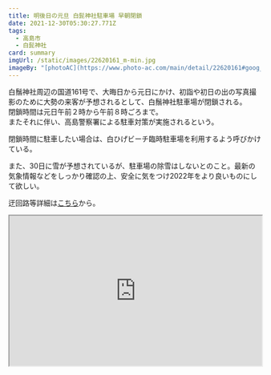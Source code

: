 ```yaml
---
title: 明後日の元旦 白髭神社駐車場 早朝閉鎖
date: 2021-12-30T05:30:27.771Z
tags:
  - 高島市
  - 白髭神社
card: summary
imgUrl: /static/images/22620161_m-min.jpg
imageBy: "[photoAC](https://www.photo-ac.com/main/detail/22620161#goog_rewarded)"
---
```

白鬚神社周辺の国道161号で、大晦日から元日にかけ、初詣や初日の出の写真撮影のために大勢の来客が予想されるとして、白鬚神社駐車場が閉鎖される。  
閉鎖時間は元日午前２時から午前８時ごろまで。  
またそれに伴い、高島警察署による駐車対策が実施されるという。

閉鎖時間に駐車したい場合は、白ひげビーチ臨時駐車場を利用するよう呼びかけている。

また、30日に雪が予想されているが、駐車場の除雪はしないとのこと。最新の気象情報などをしっかり確認の上、安全に気をつけ2022年をより良いものにして欲しい。

迂回路等詳細は[こちら](http://www.city.takashima.shiga.jp/www/contents/1514350904457/index.html)から。

<iframe src="https://www.google.com/maps/d/u/0/embed?mid=1D326Bnw1-yB9O2ZtLsuVX1ImZJKd247H&ehbc=2E312F" style="width:100%; height: 300px;"></iframe>